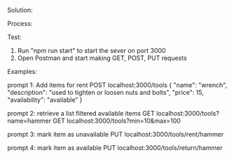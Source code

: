 Solution:


Process:


Test:
1. Run "npm run start" to start the sever on port 3000
2. Open Postman and start making GET, POST, PUT requests

Examples:

prompt 1: Add items for rent
POST localhost:3000/tools
{
    "name": "wrench",
    "description": "used to tighten or loosen nuts and bolts",
    "price": 15,
    "availability": "available"
}



prompt 2: retrieve a list filtered available items
GET localhost:3000/tools?name=hammer
GET localhost:3000/tools?min=10&max=100



prompt 3: mark item as unavailable
PUT localhost:3000/tools/rent/hammer



prompt 4: mark item as available
PUT localhost:3000/tools/return/hammer